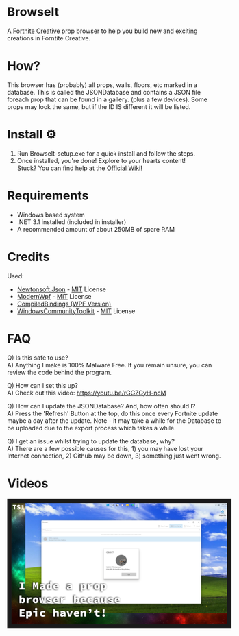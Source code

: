 # BrowseIt

A [Fortnite Creative](https://www.epicgames.com/fortnite/en-US/creative) [prop](https://www.epicgames.com/fortnite/en-US/creative/docs/fortnite-creative-glossary#prop) browser to help you build new and exciting creations in Forntite Creative.

# How?

This browser has (probably) all props, walls, floors, etc marked in a database. This is called the JSONDatabase and contains a JSON file foreach prop that can be found in a gallery. (plus a few devices). Some props may look the same, but if the ID IS different it will be listed.

# Install ⚙️

1) Run BrowseIt-setup.exe for a quick install and follow the steps.<br>
2) Once installed, you're done! Explore to your hearts content!<br>
Stuck? You can find help at the [Official Wiki](https://github.com/TheSingleOneYT/BrowseIt/wiki)!

# Requirements
- Windows based system
- .NET 3.1 installed (included in installer)
- A recommended amount of about 250MB of spare RAM

# Credits

Used:
- [Newtonsoft.Json](https://github.com/JamesNK/Newtonsoft.Json) - [MIT](https://github.com/TheSingleOneYT/BrowseIt/blob/main/Licenses/Netwtonsoft.Json%20LICENSE.md) License
- [ModernWpf](https://github.com/Kinnara/ModernWpf) - [MIT](https://github.com/TheSingleOneYT/BrowseIt/blob/main/Licenses/ModernWPF%20LICENSE) License
- [CompiledBindings (WPF Version)](https://github.com/levitali/CompiledBindings/tree/master/source/WPF)
- [WindowsCommunityToolkit](https://github.com/CommunityToolkit/WindowsCommunityToolkit) - [MIT](https://github.com/TheSingleOneYT/BrowseIt/blob/main/Licenses/WindowsCommunityToolkit%20LICENSE.md) License 

# FAQ

Q) Is this safe to use?<br>
A) Anything I make is 100% Malware Free. If you remain unsure, you can review the code behind the program.

Q) How can I set this up?<br>
A) Check out this video: https://youtu.be/rGGZGyH-ncM

Q) How can I update the JSONDatabase? And, how often should I?<br>
A) Press the 'Refresh' Button at the top, do this once every Fortnite update maybe a day after the update. Note - it may take a while for the Database to be uploaded due to the export process which takes a while.

Q) I get an issue whilst trying to update the database, why?<br>
A) There are a few possible causes for this, 1) you may have lost your Internet connection, 2) Github may be down, 3) something just went wrong.

# Videos
<p align="center">
<a href="https://youtu.be/rGGZGyH-ncM" target="_blank"><img src="https://raw.githubusercontent.com/TheSingleOneYT/BrowseIt/main/README_assets/BrowseIt_1.0_Video.png" border="10" /></a>
</p>
